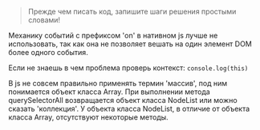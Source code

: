 > Прежде чем писать код, запишите шаги решения простыми словами!

Механику событий с префиксом 'on' в нативном js лучше не использовать, так как она не позволяет вешать на один элемент DOM более одного события.

Если не знаешь в чем проблема проверь контекст: `console.log(this)`

В js не совсем правильно применять термин 'массив', под ним понимается объект класса Array. При выполнении метода querySelectorAll возвращается объект класса NodeList или можно сказать 'коллекция'. У объекта класса NodeList, в отличие от объекта класса Array, отсутствуют некоторые методы.